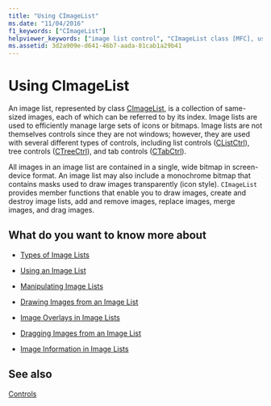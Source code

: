 ```yaml
---
title: "Using CImageList"
ms.date: "11/04/2016"
f1_keywords: ["CImageList"]
helpviewer_keywords: ["image list control", "CImageList class [MFC], using"]
ms.assetid: 3d2a909e-d641-46b7-aada-81cab1a29b41
---
```

# Using CImageList

An image list, represented by class [CImageList](../mfc/reference/cimagelist-class.md), is a collection of same-sized images, each of which can be referred to by its index. Image lists are used to efficiently manage large sets of icons or bitmaps. Image lists are not themselves controls since they are not windows; however, they are used with several different types of controls, including list controls ([CListCtrl](../mfc/reference/clistctrl-class.md)), tree controls ([CTreeCtrl](../mfc/reference/ctreectrl-class.md)), and tab controls ([CTabCtrl](../mfc/reference/ctabctrl-class.md)).

All images in an image list are contained in a single, wide bitmap in screen-device format. An image list may also include a monochrome bitmap that contains masks used to draw images transparently (icon style). `CImageList` provides member functions that enable you to draw images, create and destroy image lists, add and remove images, replace images, merge images, and drag images.

## What do you want to know more about

- [Types of Image Lists](../mfc/types-of-image-lists.md)

- [Using an Image List](../mfc/using-an-image-list.md)

- [Manipulating Image Lists](../mfc/manipulating-image-lists.md)

- [Drawing Images from an Image List](../mfc/drawing-images-from-an-image-list.md)

- [Image Overlays in Image Lists](../mfc/image-overlays-in-image-lists.md)

- [Dragging Images from an Image List](../mfc/dragging-images-from-an-image-list.md)

- [Image Information in Image Lists](../mfc/image-information-in-image-lists.md)

## See also

[Controls](../mfc/controls-mfc.md)

